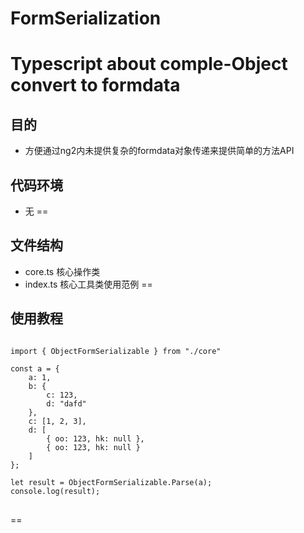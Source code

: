 # FormSerialization
Typescript about comple-Object convert to formdata
==

## 目的
* 方便通过ng2内未提供复杂的formdata对象传递来提供简单的方法API 


## 代码环境
* 无
==

## 文件结构
* core.ts 核心操作类
* index.ts 核心工具类使用范例
==

## 使用教程
<pre>
<code>
import { ObjectFormSerializable } from "./core"

const a = {
    a: 1,
    b: {
        c: 123,
        d: "dafd"
    },
    c: [1, 2, 3],
    d: [
        { oo: 123, hk: null },
        { oo: 123, hk: null }
    ]
};

let result = ObjectFormSerializable.Parse(a);
console.log(result);
</code>
</pre>

==